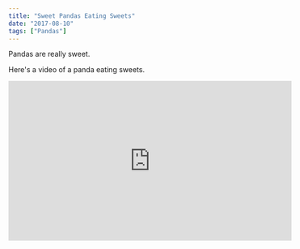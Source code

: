 ```yaml
---
title: "Sweet Pandas Eating Sweets"
date: "2017-08-10"
tags: ["Pandas"]
---
```


Pandas are really sweet.

Here's a video of a panda eating sweets.

<iframe width="560" height="315" src="https://www.youtube.com/embed/4n0xNbfJLR8" frameborder="0" allowfullscreen></iframe>
